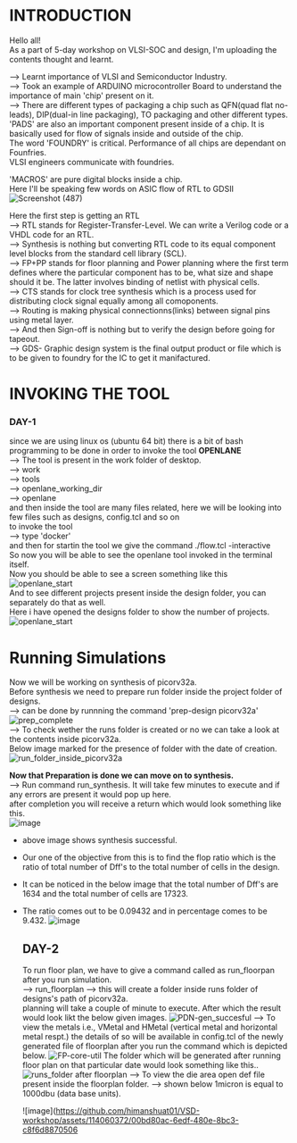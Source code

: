 # **INTRODUCTION**  
Hello all!  
As a part of 5-day workshop on VLSI-SOC and design, I'm uploading the contents thought and learnt.  
  
--> Learnt importance of VLSI and Semiconductor Industry.  
--> Took an example of ARDUINO microcontroller Board to understand the importance of main 'chip' present on it.  
--> There are different types of packaging a chip such as QFN(quad flat no-leads), DIP(dual-in line packaging), TO packaging and other different types.  
'PADS' are also an important component present inside of a chip. It is basically used for flow of signals inside and outside of the chip.  
The word 'FOUNDRY' is critical. Performance of all chips are dependant on Founfries.  
VLSI engineers communicate with foundries.  
    
'MACROS' are pure digital blocks inside a chip.  
Here I'll be speaking few words on ASIC flow of RTL to GDSII  
![Screenshot (487)](https://github.com/himanshuat01/VSD-workshop/assets/114060372/3501fbcc-f9bc-41ae-8d26-25e2c0378168)
  
Here the first step is getting an RTL  
--> RTL stands for Register-Transfer-Level. We can write a Verilog code or a VHDL code for an RTL.  
--> Synthesis is nothing but converting RTL code to its equal component level blocks from the standard cell library (SCL).   
--> FP+PP stands for floor planning and Power planning where the first term defines where the particular component has to be, what size and shape should it be. The latter involves binding of netlist with physical cells.  
--> CTS stands for clock tree synthesis which is a process used for distributing clock signal equally among all comoponents.  
--> Routing is making physical connectionns(links) between signal pins using metal layer.  
--> And then Sign-off is nothing but to verify the design before going for tapeout.  
--> GDS- Graphic design system is the final output product or file which is to be given to foundry for the IC to get it manifactured.  



# **INVOKING THE TOOL**  
### **DAY-1**  

since we are using linux os (ubuntu 64 bit) there is a bit of bash programming to be done in order to invoke the tool **OPENLANE**  
--> The tool is present in the work folder of desktop.  
--> work  
--> tools  
--> openlane_working_dir  
--> openlane  
and then inside the tool are many files related, here we will be looking into few files such as designs, config.tcl and so on  
to invoke the tool  
--> type 'docker'  
and then for startin the tool we give the command ./flow.tcl -interactive  
So now you will be able to see the openlane tool invoked in the terminal itself.  
Now you should be able to see a screen something like this  
![openlane_start](https://github.com/himanshuat01/VSD-workshop/assets/114060372/20713412-5fd2-4418-b744-76ec03921139)  
And to see different projects present inside the design folder, you can separately do that as well.  
Here i have opened the designs folder to show the number of projects.  
![openlane_start](https://github.com/himanshuat01/VSD-workshop/assets/114060372/c4a1fcfc-b0e9-4e50-8139-d36af24f846d)  

  # **Running Simulations**   
  
Now we will be working on synthesis of picorv32a.  
Before synthesis we need to prepare run folder inside the project folder of designs.  
--> can be done by runnning the command 'prep-design picorv32a'  
![prep_complete](https://github.com/himanshuat01/VSD-workshop/assets/114060372/fee4533d-98b4-47fb-9b70-a87769b8c58c)  
--> To check wether the runs folder is created or no we can take a look at the contents inside picorv32a.  
Below image marked for the presence of folder with the date of  creation.  
![run_folder_inside_picorv32a](https://github.com/himanshuat01/VSD-workshop/assets/114060372/0a03e0d1-4346-4722-8fd1-fa07ceba59c3)  

  **Now that Preparation is done we can move on to synthesis.**   
--> Run command run_synthesis. It will take few minutes to execute and if any errors are present it would pop up here.  
after completion you will receive a return which would look something like this.  
![image](https://github.com/himanshuat01/VSD-workshop/assets/114060372/16223132-498f-4544-a748-40a7b9b9b2cc)  
* above image shows synthesis successful.
* Our one of the objective from this is to find the flop ratio which is the ratio of total number of Dff's to the total number of cells in the design.  
* It can be noticed in the below image that the total number of Dff's are 1634 and the total number of cells are 17323.
* The ratio comes out to be 0.09432 and in percentage comes to be 9.432.
  ![image](https://github.com/himanshuat01/VSD-workshop/assets/114060372/bb266198-48d5-437b-b88d-d448b44e4c93)

     ## **DAY-2**
  To run floor plan, we have to give a command called as run_floorpan after you run simulation.   
  --> run_floorplan
  --> this will create a folder inside runs folder of designs's path of picorv32a.   
  planning will take a couple of minute to execute.
  After which the result would look likt the below given images.
![PDN-gen_succesful](https://github.com/himanshuat01/VSD-workshop/assets/114060372/df7d39c5-8cbc-4196-aca4-6c72408ec8f2)
--> To view the metals i.e., VMetal and HMetal (vertical metal and horizontal metal respt.) the details of so will be available in config.tcl of the newly generated file of floorplan after you run the command which is depicted below.
  ![FP-core-util](https://github.com/himanshuat01/VSD-workshop/assets/114060372/e8e9591a-6b8b-4b1f-a840-7667969df8cd)
  The folder which will be generated after running floor plan on that particular date would look something like this..
 ![runs_folder after floorplan](https://github.com/himanshuat01/VSD-workshop/assets/114060372/3e09085b-86ec-4d27-8b60-f1310aa11660)
--> To view the die area open def file present inside the floorplan folder.
  --> shown below 1micron is equal to 1000dbu (data base units).
   
  ![image](https://github.com/himanshuat01/VSD-workshop/assets/114060372/00bd80ac-6edf-480e-8bc3-c8f6d8870506
  
  
  


  




  

  
  




  




















